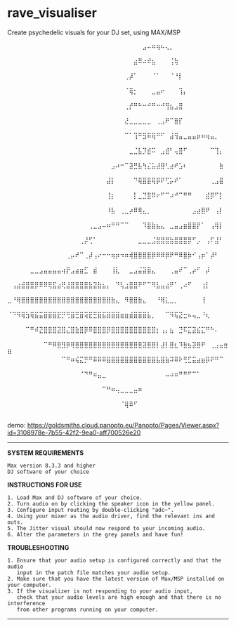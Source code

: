 # rave_visualiser
Create psychedelic visuals for your DJ set, using MAX/MSP

⠀⠀⠀⠀⠀⠀⠀⠀⠀⠀⠀⠀⠀⠀⠀⠀⠀⠀⠀⠀⠀⠀⠀⠀⠀⠀⠀⠀⠀⠀⣠⠤⠶⢶⠦⢄⡀⠀⠀⠀⠀⠀⠀⠀⠀⠀⠀⠀⠀⠀
⠀⠀⠀⠀⠀⠀⠀⠀⠀⠀⠀⠀⠀⠀⠀⠀⠀⠀⠀⠀⠀⠀⠀⠀⠀⠀⠀⠀⣴⠿⠴⠾⣦⠀⠀⠀⢨⢷⠀⠀⠀⠀⠀⠀⠀⠀⠀⠀⠀⠀
⠀⠀⠀⠀⠀⠀⠀⠀⠀⠀⠀⠀⠀⠀⠀⠀⠀⠀⠀⠀⠀⠀⠀⠀⠀⠀⢀⡼⠁⠀⠀⠀⠈⠁⠀⠀⠈⠘⡇⠀⠀⠀⠀⠀⠀⠀⠀⠀⠀⠀
⠀⠀⠀⠀⠀⠀⠀⠀⠀⠀⠀⠀⠀⠀⠀⠀⠀⠀⠀⠀⠀⠀⠀⠀⠀⠀⠈⢿⡂⠀⠀⠀⣀⣤⠖⠀⠀⠀⢹⡄⠀⠀⠀⠀⠀⠀⠀⠀⠀⠀
⠀⠀⠀⠀⠀⠀⠀⠀⠀⠀⠀⠀⠀⠀⠀⠀⠀⠀⠀⠀⠀⠀⠀⠀⠀⠀⢀⡞⠛⠓⠒⠚⠛⠒⠚⢻⣦⣠⣿⠀⠀⠀⠀⠀⠀⠀⠀⠀⠀⠀
⠀⠀⠀⠀⠀⠀⠀⠀⠀⠀⠀⠀⠀⠀⠀⠀⠀⠀⠀⠀⠀⠀⠀⠀⠀⠀⣜⣀⣀⣀⣀⣀⠀⢀⣠⠟⠉⣿⡏⠀⠀⠀⠀⠀⠀⠀⠀⠀⠀⠀
⠀⠀⠀⠀⠀⠀⠀⠀⠀⠀⠀⠀⠀⠀⠀⠀⠀⠀⠀⠀⠀⠀⠀⠀⠀⠀⠉⠁⢹⠛⣻⠿⢿⠛⠋⠀⣼⢻⣤⣀⣤⣤⡶⠶⢶⣤⡀⠀⠀⠀
⠀⠀⠀⠀⠀⠀⠀⠀⠀⠀⠀⠀⠀⠀⠀⠀⠀⠀⠀⠀⠀⠀⠀⠀⠀⠀⠀⣀⣈⣧⡹⣾⠭⠀⣠⣾⠃⢤⣿⠋⠀⠀⠀⠀⠀⠉⢹⡄⠀⠀
⠀⠀⠀⠀⠀⠀⠀⠀⠀⠀⠀⠀⠀⠀⠀⠀⠀⠀⠀⠀⠀⠀⠀⣠⠴⠒⠉⣽⣛⣧⢳⣌⣥⣼⣿⢃⣴⠞⣡⠆⠀⠀⠀⠀⠀⠀⠀⣷⠀⠀
⠀⠀⠀⠀⠀⠀⠀⠀⠀⠀⠀⠀⠀⠀⠀⠀⠀⠀⠀⠀⠀⠀⣼⡇⠀⠀⠀⠀⠙⢿⣿⣿⢿⡿⠟⢋⡥⠞⠁⠀⠀⠀⠀⠀⠀⢀⣠⣿⠀⠀
⠀⠀⠀⠀⠀⠀⠀⠀⠀⠀⠀⠀⠀⠀⠀⠀⠀⠀⠀⠀⠀⠀⢸⡆⠀⠀⠀⠀⡇⣀⣙⣿⠿⠖⠋⠉⠴⠚⠉⠛⠛⠀⠀⠀⣾⡿⠋⡇⠀⠀
⠀⠀⠀⠀⠀⠀⠀⠀⠀⠀⠀⠀⠀⠀⠀⠀⠀⠀⠀⠀⠀⠀⠸⣧⠀⢀⣀⡴⠿⢿⣄⡀⠀⠀⠀⠀⠀⠀⠀⠀⠀⣠⣴⣿⠟⠀⢠⡇⠀⠀
⠀⠀⠀⠀⠀⠀⠀⠀⠀⠀⠀⠀⠀⠀⠀⠀⠀⠀⢀⣀⣠⠤⠶⠛⠛⠉⠉⠀⠀⠀⠹⣿⣷⣦⣄⠀⣀⣤⣠⣶⣿⣿⡟⠁⠀⢠⢿⡇⠀⠀
⠀⠀⠀⠀⠀⠀⠀⠀⠀⠀⠀⠀⠀⠀⠀⠀⢀⡼⢋⠁⠀⠀⠀⠀⠀⠀⠀⠀⠀⣀⣀⣀⣨⣿⣿⣿⣷⣿⣿⣿⡿⠋⡠⠀⢠⠏⣼⠃⠀⠀
⠀⠀⠀⠀⠀⠀⠀⠀⠀⠀⠀⠀⠀⢀⡤⠞⠉⢀⡼⢠⠔⠒⠒⢶⡶⠲⠶⢾⣿⣿⣿⣿⡿⠿⠿⡿⠟⠛⠿⣿⡷⠊⢠⡶⠁⡼⠃⠀⠀⠀
⠀⠀⠀⠀⠀⣀⣀⣠⣤⣤⣤⣤⢴⡟⣠⣴⣶⣋⠀⣾⠀⠀⠀⢸⣇⠀⠀⣀⣠⣬⣽⣿⣄⠀⠀⠀⢀⣤⠞⠉⢀⡴⠋⠀⡼⠀⠀⠀⠀⠀
⠀⢠⣴⣾⣿⣿⡿⠿⠿⢿⣯⣴⢟⣼⣿⣿⣿⣿⣷⣽⣷⣦⡄⠀⠙⢧⣰⣿⣿⠟⠋⠉⠻⣧⣤⣴⠟⠁⢀⠴⠋⠀⠀⢰⡇⠀⠀⠀⠀⠀
⣀⠘⢿⣿⣿⣿⣿⣿⣿⣿⣿⣿⣿⣿⣿⣿⣿⣿⣿⣿⣿⣿⣿⣷⣄⠀⠻⣿⣿⣷⣄⠀⠀⠘⢿⣅⣀⡀⠀⠀⠀⠀⠀⢸⠀⠀⠀⠀⠀⠀
⠈⠙⠻⢿⣳⢿⣯⣭⣿⣿⣿⣟⡛⢛⣿⣛⣿⢽⣟⣛⣿⣯⣿⣿⣿⣶⣶⣾⣿⣿⣿⣧⡀⠀⠀⠉⠻⢯⣝⣒⠦⢤⣀⠘⢆⠀⠀⠀⠀⠀
⠀⠀⠀⠀⠉⠛⠾⣝⣿⣿⣿⣽⣿⣌⣿⣷⣿⡿⠿⣿⣿⣿⡿⣿⣿⣿⣿⣿⣿⣿⣿⣿⣿⡆⢠⡄⣦⠀⣙⠯⣍⣽⣮⣍⠛⠓⠄⠀⠀⠀
⠀⠀⠀⠀⠀⠀⠀⠀⠉⠛⠿⣿⣻⡿⢿⣿⣿⣿⣿⣿⣿⣿⣿⣿⣿⣿⣿⣿⣿⣿⣽⣿⣿⡇⣼⡇⣿⣆⠹⣷⣦⣽⣿⠟⠀⢀⣠⣤⣶⠿
⠀⠀⠀⠀⠀⠀⠀⠀⠀⠀⠀⠀⠉⠛⠶⢮⣍⡛⠛⠿⠿⠿⣿⣿⣿⣿⣿⣿⣿⣿⣿⣿⣿⣧⣿⣷⠽⠿⠗⢛⣋⣭⣴⣶⡿⠟⠛⠉⠀⠀
⠀⠀⠀⠀⠀⠀⠀⠀⠀⠀⠀⠀⠀⠀⠀⠀⠈⠙⠛⠶⣤⣀⠀⠀⠀⠀⠀⠀⠀⠀⠀⠀⠀⠀⠀⠤⠴⠶⠛⠛⠋⠉⠁⠀⠀⠀⠀⠀⠀⠀
⠀⠀⠀⠀⠀⠀⠀⠀⠀⠀⠀⠀⠀⠀⠀⠀⠀⠀⠀⠀⠀⠉⠛⠶⢤⣀⣀⣀⣤⠶⠀⠀⠀⠀⠀⠀⠀⠀⠀⠀⠀⠀⠀⠀⠀⠀⠀⠀⠀⠀
⠀⠀⠀⠀⠀⠀⠀⠀⠀⠀⠀⠀⠀⠀⠀⠀⠀⠀⠀⠀⠀⠀⠀⠀⠀⠈⢿⠿⠋⠀⠀⠀⠀⠀⠀⠀⠀⠀⠀⠀⠀⠀⠀⠀⠀⠀⠀⠀⠀⠀

demo: https://goldsmiths.cloud.panopto.eu/Panopto/Pages/Viewer.aspx?id=3108978e-7b55-42f2-9ea0-aff700526e20

------------------------------------------------------------------------------------------------

**SYSTEM REQUIREMENTS**

	Max version 8.3.3 and higher
	DJ software of your choice

**INSTRUCTIONS FOR USE**

	1. Load Max and DJ software of your choice.
	2. Turn audio on by clicking the speaker icon in the yellow panel.
	3. Configure input routing by double-clicking "adc~".
	4. Using your mixer as the audio driver, find the relevant ins and outs.
	5. The Jitter visual should now respond to your incoming audio.
	6. Alter the parameters in the grey panels and have fun!

**TROUBLESHOOTING**

	1. Ensure that your audio setup is configured correctly and that the audio 
	   input in the patch file matches your audio setup.
	2. Make sure that you have the latest version of Max/MSP installed on your computer.
	3. If the visualizer is not responding to your audio input, 
	   check that your audio levels are high enough and that there is no interference
	   from other programs running on your computer.
------------------------------------------------------------------------------------------------
